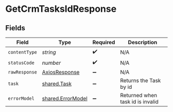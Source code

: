 # GetCrmTasksIdResponse


## Fields

| Field                                                   | Type                                                    | Required                                                | Description                                             |
| ------------------------------------------------------- | ------------------------------------------------------- | ------------------------------------------------------- | ------------------------------------------------------- |
| `contentType`                                           | *string*                                                | :heavy_check_mark:                                      | N/A                                                     |
| `statusCode`                                            | *number*                                                | :heavy_check_mark:                                      | N/A                                                     |
| `rawResponse`                                           | [AxiosResponse](https://axios-http.com/docs/res_schema) | :heavy_minus_sign:                                      | N/A                                                     |
| `task`                                                  | [shared.Task](../../models/shared/task.md)              | :heavy_minus_sign:                                      | Returns the Task by id                                  |
| `errorModel`                                            | [shared.ErrorModel](../../models/shared/errormodel.md)  | :heavy_minus_sign:                                      | Returned when task id is invalid                        |